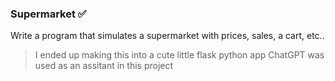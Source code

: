### Supermarket :white_check_mark:

Write a program that simulates a supermarket with prices, sales, a cart, etc.. 

> I ended up making this into a cute little flask python app
> ChatGPT was used as an assitant in this project